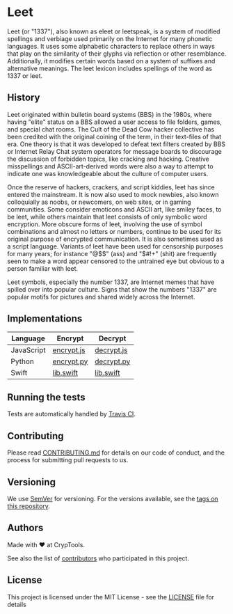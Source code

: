 # Leet

Leet (or "1337"), also known as eleet or leetspeak, is a system of modified spellings and verbiage used primarily on the Internet for many phonetic languages. It uses some alphabetic characters to replace others in ways that play on the similarity of their glyphs via reflection or other resemblance. Additionally, it modifies certain words based on a system of suffixes and alternative meanings. The leet lexicon includes spellings of the word as 1337 or leet. 

## History

Leet originated within bulletin board systems (BBS) in the 1980s, where having "elite" status on a BBS allowed a user access to file folders, games, and special chat rooms. The Cult of the Dead Cow hacker collective has been credited with the original coining of the term, in their text-files of that era. One theory is that it was developed to defeat text filters created by BBS or Internet Relay Chat system operators for message boards to discourage the discussion of forbidden topics, like cracking and hacking. Creative misspellings and ASCII-art-derived words were also a way to attempt to indicate one was knowledgeable about the culture of computer users.


Once the reserve of hackers, crackers, and script kiddies, leet has since entered the mainstream. It is now also used to mock newbies, also known colloquially as noobs, or newcomers, on web sites, or in gaming communities. Some consider emoticons and ASCII art, like smiley faces, to be leet, while others maintain that leet consists of only symbolic word encryption. More obscure forms of leet, involving the use of symbol combinations and almost no letters or numbers, continue to be used for its original purpose of encrypted communication. It is also sometimes used as a script language. Variants of leet have been used for censorship purposes for many years; for instance "@$$" (ass) and "$#!+" (shit) are frequently seen to make a word appear censored to the untrained eye but obvious to a person familiar with leet.

Leet symbols, especially the number 1337, are Internet memes that have spilled over into popular culture. Signs that show the numbers "1337" are popular motifs for pictures and shared widely across the Internet.

## Implementations

**Language** | **Encrypt**                  | **Decrypt**
------------ | ---------------------------- | ----------------------------
JavaScript   | [encrypt.js](js/encrypt.js)  | [decrypt.js](js/decrypt.js)
Python       | [encrypt.py](py/encrypt.py)  | [decrypt.py](py/decrypt.py)
Swift        | [lib.swift](swift/lib.swift) | [lib.swift](swift/lib.swift)


## Running the tests

Tests are automatically handled by [Travis CI](https://travis-ci.org/CrypTools/ATBASHCipher/).

## Contributing

Please read [CONTRIBUTING.md](https://github.com/CrypTools/cryptools.github.io/blob/master/CONTRIBUTING.md) for details on our code of conduct, and the process for submitting pull requests to us.

## Versioning

We use [SemVer](http://semver.org/) for versioning. For the versions available, see the [tags on this repository](https://github.com/CrypTools/ATBASHCipher/tags).

## Authors

Made with ❤️ at CrypTools.

See also the list of [contributors](https://github.com/CrypTools/ATBASHCipher/contributors) who participated in this project.

## License

This project is licensed under the MIT License - see the [LICENSE](LICENSE) file for details
